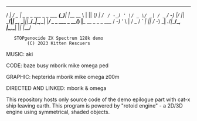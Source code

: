  ___ _____ ___  ___                       _    _
/ __|_   _/ _ \| _ \__ _ ___ _ _  ___  __(_)__| |___
\__ \ | || (_) |  _/ _` / -_) ' \/ _ \/ _| / _` / -_)
|___/ |_| \___/|_| \__, \___|_||_\___/\__|_\__,_\___|
					 |___/
				  _ _
		 ___ _ __(_) |___  __ _ _  _ ___
		/ -_) '_ \ | / _ \/ _` | || / -_)
		\___| .__/_|_\___/\__, |\_,_\___|
			|_|           |___/
													  
	   STOPgenocide ZX Spectrum 128k demo
			(C) 2023 Kitten Rescuers 

MUSIC:   aki

CODE:    baze
		 busy
		 mborik
		 mike
		 omega
		 ped

GRAPHIC: hepterida
		 mborik
		 mike
		 omega
		 z00m

DIRECTED AND LINKED:
		 mborik & omega

This repository hosts only source code of the demo epilogue part with cat-x ship leaving earth. 
This program is powered by "rotoid engine" - a 2D/3D engine using symmetrical, shaded objects.
